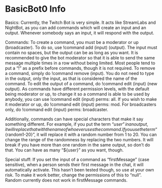 # BasicBot0 Info

Basics:
Currently, the Twitch Bot is very simple. It acts like StreamLabs and NightBot, as you can add commands which will create an input and an output. Whenever somebody says an input, it will respond with the output.

Commands:
To create a command, you must be a moderator or up (broadcaster). To do so, use !command add (input) (output). The input must contain no spaces, but the output can be as long as you want. It is recommended to give the bot moderator so that it is able to send the same message multiple times in a row without being limited. Most people tend to put a “!” as a prefix before commands, though it is not required. To remove a command, simply do !command remove (input). You do not need to type in the output, only the input, as that is considered the name of the command. To edit the output of a command, do !command edit (input) (new output). As commands have different permission levels, with the default being moderator or up, to change it so a command is able to be used by anybody, you can use !command edit (input) perms: all. If you wish to make it moderator or up, do !command edit (input) perms: mod. For broadcasters only, do !command edit (input) perms: broadcaster. 

Additionally, commands can have special characters that make it say something different. For example, if you put the term “${user}” in an output, it will replace that with the name of whoever uses the command. If you use the term “${random1-20}”, it will replace it with a random number from 1 to 20. You can change the range of the randomness by replacing the two numbers. It will break if you have more than one random in the same output, so don’t do that. You can have as many “${user}” as you want, though.

Special stuff:
If you set the input of a command as “firstMessage” (case sensitive), when a person sends their first message in the chat, it will automatically activate. This hasn’t been tested though, so use at your own risk. To make it work better, change the permissions of this to “null”. Random currently does not work in firstMessage commands.
